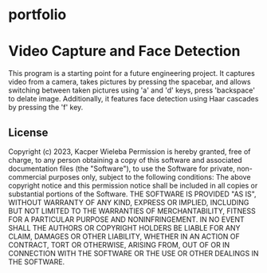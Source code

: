 # portfolio
# Video Capture and Face Detection

This program is a starting point for a future engineering project. It captures video from a camera, takes pictures by pressing the spacebar, and allows switching between taken pictures using 'a' and 'd' keys, press 'backspace' to delate image. Additionally, it features face detection using Haar cascades by pressing the 'f' key.

## License
Copyright (c) 2023, Kacper Wieleba
Permission is hereby granted, free of charge, to any person obtaining a copy of this software and associated documentation files (the "Software"), to use the Software for private, non-commercial purposes only, subject to the following conditions:
The above copyright notice and this permission notice shall be included in all copies or substantial portions of the Software.
THE SOFTWARE IS PROVIDED "AS IS", WITHOUT WARRANTY OF ANY KIND, EXPRESS OR IMPLIED, INCLUDING BUT NOT LIMITED TO THE WARRANTIES OF MERCHANTABILITY, FITNESS FOR A PARTICULAR PURPOSE AND NONINFRINGEMENT. IN NO EVENT SHALL THE AUTHORS OR COPYRIGHT HOLDERS BE LIABLE FOR ANY CLAIM, DAMAGES OR OTHER LIABILITY, WHETHER IN AN ACTION OF CONTRACT, TORT OR OTHERWISE, ARISING FROM, OUT OF OR IN CONNECTION WITH THE SOFTWARE OR THE USE OR OTHER DEALINGS IN THE SOFTWARE.

